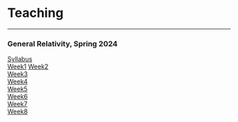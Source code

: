 # Teaching

-------

### General Relativity, Spring 2024

<a href="https://www.alshal.info/pdf/GR/Syllabus.pdf">Syllabus</a>
<br>
<a href="https://www.alshal.info/01.pdf">Week1</a>
<a href="https://www.alshal.info/pdf/GR/02.pdf">Week2</a>
<br>
<a href="https://www.alshal.info/pdf/GR/03.pdf">Week3</a>
<br>
<a href="https://www.alshal.info/pdf/GR/04.pdf">Week4</a>
<br>
<a href="https://www.alshal.info/pdf/GR/05.pdf">Week5</a>
<br>
<a href="https://www.alshal.info/pdf/GR/06.pdf">Week6</a>
<br>
<a href="https://www.alshal.info/pdf/GR/07.pdf">Week7</a>
<br>
<a href="https://www.alshal.info/pdf/GR/08.pdf">Week8</a>
